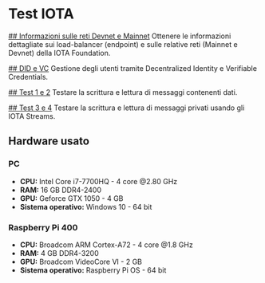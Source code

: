 # Test IOTA

[## Informazioni sulle reti Devnet e Mainnet](https://github.com/Tesi-Magistrale-FP/Test_IOTA/tree/main/info_net)
Ottenere le informazioni dettagliate sui load-balancer (endpoint) e sulle relative reti (Mainnet e Devnet) della IOTA Foundation.

[## DID e VC](https://github.com/Tesi-Magistrale-FP/Test_IOTA/tree/main/identity)
Gestione degli utenti tramite Decentralized Identity e Verifiable Credentials.

[## Test 1 e 2](https://github.com/Tesi-Magistrale-FP/Test_IOTA/tree/main/test_1_2)
Testare la scrittura e lettura di messaggi contenenti dati.

[## Test 3 e 4](https://github.com/Tesi-Magistrale-FP/Test_IOTA/tree/main/test_3_4)
Testare la scrittura e lettura di messaggi privati usando gli IOTA Streams.

## Hardware usato
### PC
- <strong>CPU:</strong> Intel Core i7-7700HQ - 4 core @2.80 GHz
- <strong>RAM:</strong> 16 GB DDR4-2400
- <strong>GPU:</strong> Geforce GTX 1050 - 4 GB 
- <strong>Sistema operativo:</strong> Windows 10 - 64 bit

### Raspberry Pi 400
- <strong>CPU:</strong> Broadcom ARM Cortex-A72 - 4 core @1.8 GHz
- <strong>RAM:</strong> 4 GB DDR4-3200
- <strong>GPU:</strong> Broadcom VideoCore VI - 2 GB
- <strong>Sistema operativo:</strong> Raspberry Pi OS - 64 bit